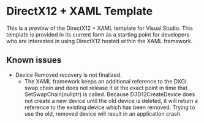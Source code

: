 # DirectX12 + XAML Template
This is a *preview* of the DirectX12 + XAML template for Visual Studio. This template is provided in its current form as a starting point for developers who are interested in using DirectX12 hosted within the XAML framework.

## Known issues
* Device Removed recovery is not finalized.
  * The XAML framework keeps an additional reference to the DXGI swap chain and does not release it at the exact point in time that SetSwapChain(nullptr) is called. Because D3D12CreateDevice does not create a new device until the old device is deleted, it will return a reference to the existing device which has been removed. Trying to use the old, removed device will result in an application crash.